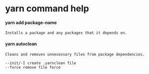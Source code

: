 # yarn command help

#### yarn add package-name
```
Installs a package and any packages that it depends on.
```

#### yarn autoclean

```
Cleans and removes unnecessary files from package dependencies.

--init/-I create .yarnclean file
--force remove file force

```
